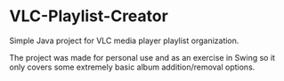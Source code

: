 # VLC-Playlist-Creator
Simple Java project for VLC media player playlist organization.

The project was made for personal use and as an exercise in Swing so it only covers some extremely basic album addition/removal options.
